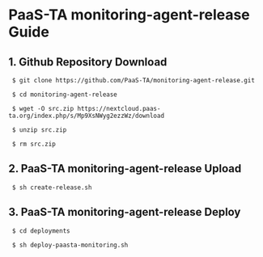 # PaaS-TA monitoring-agent-release Guide

## 1. Github Repository Download
```
 $ git clone https://github.com/PaaS-TA/monitoring-agent-release.git
 
 $ cd monitoring-agent-release
 
 $ wget -O src.zip https://nextcloud.paas-ta.org/index.php/s/Mp9XsNWyg2ezzWz/download
 
 $ unzip src.zip
 
 $ rm src.zip
 ```
 
 
## 2. PaaS-TA monitoring-agent-release Upload
```
 $ sh create-release.sh
``` 


## 3. PaaS-TA monitoring-agent-release Deploy
```
 $ cd deployments
 
 $ sh deploy-paasta-monitoring.sh
 ```
